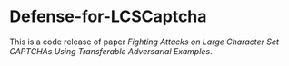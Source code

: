 # Defense-for-LCSCaptcha
This is a code release of paper *Fighting Attacks on Large Character Set CAPTCHAs Using Transferable Adversarial Examples*.
